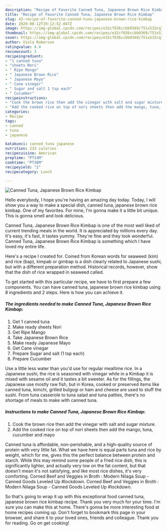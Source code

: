 ```yaml
---
description: "Recipe of Favorite Canned Tuna, Japanese Brown Rice Kimbap"
title: "Recipe of Favorite Canned Tuna, Japanese Brown Rice Kimbap"
slug: 42-recipe-of-favorite-canned-tuna-japanese-brown-rice-kimbap
date: 2020-08-12T19:12:52.047Z
image: https://img-global.cpcdn.com/recipes/e32cf836ccbb0369/751x532cq70/canned-tuna-japanese-brown-rice-kimbap-recipe-main-photo.jpg
thumbnail: https://img-global.cpcdn.com/recipes/e32cf836ccbb0369/751x532cq70/canned-tuna-japanese-brown-rice-kimbap-recipe-main-photo.jpg
cover: https://img-global.cpcdn.com/recipes/e32cf836ccbb0369/751x532cq70/canned-tuna-japanese-brown-rice-kimbap-recipe-main-photo.jpg
author: Viola Roberson
ratingvalue: 4.4
reviewcount: 3
recipeingredient:
- "1 canned tuna"
- "sheets Nori"
- " Ripe Mango"
- " Japanese Brown Rice"
- " Japanese Mayo"
- " Cane vinegar"
- " Sugar and salt 1 tsp each"
- " Cucumber"
recipeinstructions:
- "Cook the brown rice then add the vinegar with salt and sugar mixture."
- "Add the cooked rice on top of nori sheets then add the mango, tuna, cucumber and mayo"
categories:
- Recipe
tags:
- canned
- tuna
- japanese

katakunci: canned tuna japanese 
nutrition: 233 calories
recipecuisine: American
preptime: "PT14M"
cooktime: "PT36M"
recipeyield: "2"
recipecategory: Lunch

---
```



![Canned Tuna, Japanese Brown Rice Kimbap](https://img-global.cpcdn.com/recipes/e32cf836ccbb0369/751x532cq70/canned-tuna-japanese-brown-rice-kimbap-recipe-main-photo.jpg)

Hello everybody, I hope you're having an amazing day today. Today, I will show you a way to make a special dish, canned tuna, japanese brown rice kimbap. One of my favorites. For mine, I'm gonna make it a little bit unique. This is gonna smell and look delicious.

Canned Tuna, Japanese Brown Rice Kimbap is one of the most well liked of current trending meals in the world. It is appreciated by millions every day. It's easy, it's fast, it tastes yummy. They're fine and they look wonderful. Canned Tuna, Japanese Brown Rice Kimbap is something which I have loved my entire life.

Here&#39;s a recipe I created for. Coined from Korean words for seaweed (kim) and rice (bap), kimpab or gimbap is a dish clearly related to Japanese sushi, but with a different preparation method. Historical records, however, show that the dish of rice wrapped in seaweed called.


To get started with this particular recipe, we have to first prepare a few components. You can have canned tuna, japanese brown rice kimbap using 8 ingredients and 2 steps. Here is how you can achieve it.

<!--inarticleads1-->

##### The ingredients needed to make Canned Tuna, Japanese Brown Rice Kimbap:

1. Get 1 canned tuna
1. Make ready sheets Nori
1. Get  Ripe Mango
1. Take  Japanese Brown Rice
1. Make ready  Japanese Mayo
1. Get  Cane vinegar
1. Prepare  Sugar and salt (1 tsp each)
1. Prepare  Cucumber


Use a little less water than you&#39;d use for regular mealtime rice. In a Japanese sushi, the rice is seasoned with vinegar while in a Kimbap it is mixed with sesame oil and it tastes a bit sweeter. As for the fillings, the Japanese use mostly raw fish, but in Korea, cooked or preserved items like canned tuna, kimchi, grilled bulgogi or ham and cheese are used to stuff the sushi. From tuna casserole to tuna salad and tuna patties, there&#39;s no shortage of meals to make with canned tuna. 

<!--inarticleads2-->

##### Instructions to make Canned Tuna, Japanese Brown Rice Kimbap:

1. Cook the brown rice then add the vinegar with salt and sugar mixture.
1. Add the cooked rice on top of nori sheets then add the mango, tuna, cucumber and mayo


Canned tuna is affordable, non-perishable, and a high-quality source of protein with very little fat. What we have here is equal parts tuna and rice by weight, which for me, gives this the perfect balance between protein and starch. While this may remind some people of a fried rice dish, this is significantly lighter, and actually very low on the fat content, but that doesn&#39;t mean it&#39;s not satisfying, and like most rice dishes, it&#39;s very comforting. Corned Beef and Veggies in Broth : Modern Nilaga Soup - Canned Goods Leveled Up #lockdown. Corned Beef and Veggies in Broth : Modern Nilaga Soup - Canned Goods Leveled Up #lockdown. 

So that's going to wrap it up with this exceptional food canned tuna, japanese brown rice kimbap recipe. Thank you very much for your time. I'm sure you can make this at home. There's gonna be more interesting food at home recipes coming up. Don't forget to bookmark this page in your browser, and share it to your loved ones, friends and colleague. Thank you for reading. Go on get cooking!
